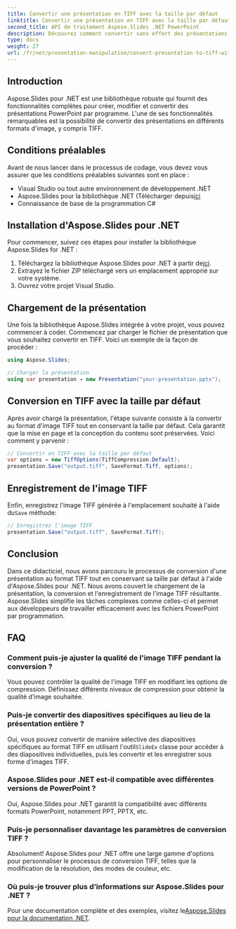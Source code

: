 ```yaml
---
title: Convertir une présentation en TIFF avec la taille par défaut
linktitle: Convertir une présentation en TIFF avec la taille par défaut
second_title: API de traitement Aspose.Slides .NET PowerPoint
description: Découvrez comment convertir sans effort des présentations en images TIFF avec leur taille par défaut à l'aide d'Aspose.Slides pour .NET.
type: docs
weight: 27
url: /fr/net/presentation-manipulation/convert-presentation-to-tiff-with-default-size/
---
```


## Introduction

Aspose.Slides pour .NET est une bibliothèque robuste qui fournit des fonctionnalités complètes pour créer, modifier et convertir des présentations PowerPoint par programme. L'une de ses fonctionnalités remarquables est la possibilité de convertir des présentations en différents formats d'image, y compris TIFF.

## Conditions préalables

Avant de nous lancer dans le processus de codage, vous devez vous assurer que les conditions préalables suivantes sont en place :

- Visual Studio ou tout autre environnement de développement .NET
-  Aspose.Slides pour la bibliothèque .NET (Télécharger depuis[ici](https://downloads.aspose.com/slides/net)
- Connaissance de base de la programmation C#

## Installation d'Aspose.Slides pour .NET

Pour commencer, suivez ces étapes pour installer la bibliothèque Aspose.Slides for .NET :

1.  Téléchargez la bibliothèque Aspose.Slides pour .NET à partir de[ici](https://downloads.aspose.com/slides/net).
2. Extrayez le fichier ZIP téléchargé vers un emplacement approprié sur votre système.
3. Ouvrez votre projet Visual Studio.

## Chargement de la présentation

Une fois la bibliothèque Aspose.Slides intégrée à votre projet, vous pouvez commencer à coder. Commencez par charger le fichier de présentation que vous souhaitez convertir en TIFF. Voici un exemple de la façon de procéder :

```csharp
using Aspose.Slides;

// Charger la présentation
using var presentation = new Presentation("your-presentation.pptx");
```

## Conversion en TIFF avec la taille par défaut

Après avoir chargé la présentation, l'étape suivante consiste à la convertir au format d'image TIFF tout en conservant la taille par défaut. Cela garantit que la mise en page et la conception du contenu sont préservées. Voici comment y parvenir :

```csharp
// Convertir en TIFF avec la taille par défaut
var options = new TiffOptions(TiffCompression.Default);
presentation.Save("output.tiff", SaveFormat.Tiff, options);
```

## Enregistrement de l'image TIFF

 Enfin, enregistrez l'image TIFF générée à l'emplacement souhaité à l'aide du`Save` méthode:

```csharp
// Enregistrez l'image TIFF
presentation.Save("output.tiff", SaveFormat.Tiff);
```

## Conclusion

Dans ce didacticiel, nous avons parcouru le processus de conversion d'une présentation au format TIFF tout en conservant sa taille par défaut à l'aide d'Aspose.Slides pour .NET. Nous avons couvert le chargement de la présentation, la conversion et l'enregistrement de l'image TIFF résultante. Aspose.Slides simplifie les tâches complexes comme celles-ci et permet aux développeurs de travailler efficacement avec les fichiers PowerPoint par programmation.

## FAQ

### Comment puis-je ajuster la qualité de l'image TIFF pendant la conversion ?

Vous pouvez contrôler la qualité de l'image TIFF en modifiant les options de compression. Définissez différents niveaux de compression pour obtenir la qualité d’image souhaitée.

### Puis-je convertir des diapositives spécifiques au lieu de la présentation entière ?

 Oui, vous pouvez convertir de manière sélective des diapositives spécifiques au format TIFF en utilisant l'outil`SlideEx` classe pour accéder à des diapositives individuelles, puis les convertir et les enregistrer sous forme d'images TIFF.

### Aspose.Slides pour .NET est-il compatible avec différentes versions de PowerPoint ?

Oui, Aspose.Slides pour .NET garantit la compatibilité avec différents formats PowerPoint, notamment PPT, PPTX, etc.

### Puis-je personnaliser davantage les paramètres de conversion TIFF ?

Absolument! Aspose.Slides pour .NET offre une large gamme d'options pour personnaliser le processus de conversion TIFF, telles que la modification de la résolution, des modes de couleur, etc.

### Où puis-je trouver plus d’informations sur Aspose.Slides pour .NET ?

 Pour une documentation complète et des exemples, visitez le[Aspose.Slides pour la documentation .NET](https://reference.aspose.com/slides/net).